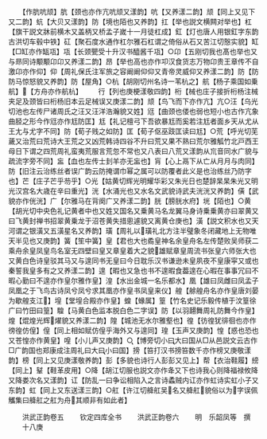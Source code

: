 <!-- { "loadSidebar": true } -->
　　【作肮吭颃】肮【颈也亦作亢吭颃又漾韵】吭【又养漾二韵】颃【同上又见下又二韵】蚢【大贝又漾韵】防【境也陌也又养韵】扛【举也説文横闗对举也】杠【旗干説文牀前横木又盖柄又桥孟子嵗十一月徒杠成】釭【灯也唐人用银釭字东韵古洪切车毂中铁】矼【聚石度水通作杠尔雅石杠谓之倚俗从石又苦江切慤实貌】缸【□缸亦作缻瓨】瓨【长颈甖受十升汉书醯酱千瓨】○卬【五刚切我也髙也举也又与昻同诗颙颙卬卬又养漾二韵】昂【举也高也亦作卭汉食货志万物卬贵王章传不自激卬亦作仰】仰【周礼保氏注军旅之容阚阚仰仰又青帝灵威仰又养漾二韵】防【防防马惊怒貌又养韵】防【屋角】○杭【胡刚切州名诗一苇杭之】航【杨子乘国如乗航】【方舟亦作航杭】
　　行【列也庚梗漾敬四韵】桁【械也庄子接折桁杨注械夹足及颈皆曰桁杨旧本云足械误又庚漾二韵】颃【鸟飞而下亦作亢】亢○汪【乌光切池也左传尸诸周氏之汪又汪洋浩瀚貌又姓】尩【曲颈也偻也弱也短小也古作亢象曲胫之形今作尩亦作尪防匡】尪【礼记檀弓下吾欲暴尪而奚若注尪者面乡天从尤从王尢与尤字不同】防【荀子贱之如防】匡【荀子伛巫跂匡读曰尪】○荒【呼光切芜薉又治荒曰荒诗大王荒之又凶荒韩诗四谷不升曰荒又果不熟曰荒尔雅觚竹北戸西王母日下谓之四荒周礼蛮夷荒服言荒忽不常也又八表曰八荒又漾韵从巟音同水广貌与疏流字旁不同】衁【血也左传士刲羊亦无衁也】肓【心上鬲下从亡从月月与肉同】防【旧注云治练丝者误广韵云防掩谓巾幂之属可以防覆者此义是也治练丝乃防字也】芒【庄子芒乎芴乎】○光【姑黄切辉光明耀华彩又朱光日也楚辞杲杲朱光又明光汉宫名大歳在辛曰重光】洸【水涌光也又水名文武貌诗武夫洸洸又养韵】僙【武貌亦作侊洸】广【尔雅马在背阕广又养漾二韵】胱【膀胱水府】垙【陌也】○黄【胡光切中央色礼记黄者中也又姓又国名又乗黄马名龙翼马身诗乗乗黄亦曰翠黄又曰飞黄封禅书招翠黄乗龙于沼苍黄失措悤遽貌又离黄仓庚也】潢【説文积水也又天河谓之银潢又五潢星名又养韵】璜【周礼以璜礼北方注半璧象冬闭藏地上无物唯天半见也又庚韵】簧【笙中簧】皇【君也大也矞皇神名余皇舟名左传楚败吴师获二乘舟余皇凤皇鸟名室无四壁曰皇又章皇着大之貌雄赋章皇周流书张皇六师张大也又黄白色诗皇驳其马又与遑同书无皇曰今日耽乐汉书谦逊未皇夙夜不皇康寜又或也秦誓我皇多有之又养漾二韵】遑【暇也又急也书不遑暇食葢遑在心暇在事事冗曰不暇心勤曰不遑亦作皇尔雅作皇】湟【水出金城一名乐都水】凰【雄曰凤雌曰凤孟子凤凰之于飞鸟古诗凤兮凤兮求其凰亦作皇书凤皇来仪】艎【艅艎舟名亦作皇唐刘晏为歇艎支江】堭【堂堭合殿亦作皇】蝗【蝝属】篁【竹名史记乐毅传植于汶篁徐广曰竹田曰篁】騜【马黄白色监本脱白色二字误】防【以羽翿舞周礼防舞今作皇】煌【焜煌光辉燿貌又养漾二韵】隍【城池无水尔雅壑也】徨【彷徨犹徘徊也亦作徬徨仿偟】偟【同上相如赋仿偟乎海外又与遑同】瑝【玉声又庚韵】惶【惑也恐也又苍惶亦作黄皇】喤【小儿声又庚韵】○【博旁切小曰大曰国从□从邑説文云古作□广韵国也郑康成注周礼曰大曰小曰国】搒【笞打汉书搒笞数千亦作榜又庚敬漾韵】榜【同上又见庚漾敬养韵】彭【多貌也诗行人彭彭又见上】帮【衣治鞋履】縍【同上】鞤【鞋革皮用】○降【胡江切服也説文亦作夅又下也诗我心则降福禄攸降又降娄次名又漾韵】讧【防乱一曰争讼相陷入之言诗蟊贼内讧亦作虹诗实虹小子又东韵】虹【同上又东送漾三韵】○舡【许江切舽舡吴名又舽舡貌俗以为字误佩觿集曰舽舡之舡为舟其顺非有如此者】


　　洪武正韵卷五
　　钦定四库全书
　　洪武正韵卷六
　　明　乐韶凤等　撰
　　十八庚
